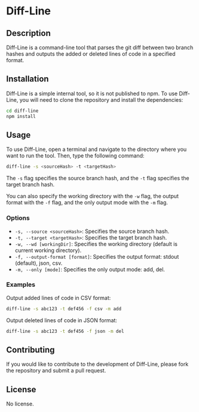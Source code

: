 # Diff-Line

## Description

Diff-Line is a command-line tool that parses the git diff between two branch hashes and outputs the added or deleted lines of code in a specified format.

## Installation

<!-- To use Diff-Line, you will need to have Node.js installed on your machine. If you don't already have Node.js installed, please follow the instructions on the [official website](https://nodejs.org/en/download/).

Once Node.js is installed, you can install Diff-Line globally using npm:

```bash
npm install -g diff-line
``` -->

Diff-Line is a simple internal tool, so it is not published to npm. To use Diff-Line, you will need to clone the repository and install the dependencies:

```bash
cd diff-line
npm install
```

## Usage

To use Diff-Line, open a terminal and navigate to the directory where you want to run the tool. Then, type the following command:

```bash
diff-line -s <sourceHash> -t <targetHash>
```

The `-s` flag specifies the source branch hash, and the `-t` flag specifies the target branch hash.

You can also specify the working directory with the `-w` flag, the output format with the `-f` flag, and the only output mode with the `-m` flag.

### Options

* `-s, --source <sourceHash>`: Specifies the source branch hash.
* `-t, --target <targetHash>`: Specifies the target branch hash.
* `-w, --wd [workingDir]`: Specifies the working directory (default is current working directory).
* `-f, --output-format [format]`: Specifies the output format: stdout (default), json, csv.
* `-m, --only [mode]`: Specifies the only output mode: add, del.

### Examples

Output added lines of code in CSV format:

```bash
diff-line -s abc123 -t def456 -f csv -m add
```

Output deleted lines of code in JSON format:

```bash
diff-line -s abc123 -t def456 -f json -m del
```

## Contributing

If you would like to contribute to the development of Diff-Line, please fork the repository and submit a pull request.

## License

No license.
